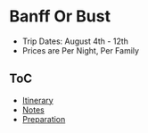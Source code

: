 # Banff Or Bust

- Trip Dates: August 4th - 12th
- Prices are Per Night, Per Family

## ToC

- [Itinerary](itinerary.md)
- [Notes](notes.md)
- [Preparation](preparation.md)
